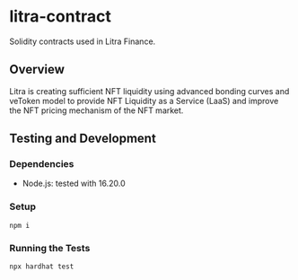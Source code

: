 # litra-contract
Solidity contracts used in Litra Finance.

## Overview
Litra is creating sufficient NFT liquidity using advanced bonding curves and veToken model to provide NFT Liquidity as a Service (LaaS) and improve the NFT pricing mechanism of the NFT market. 

## Testing and Development
### Dependencies
- Node.js: tested with 16.20.0

### Setup
```shell
npm i
```

### Running the Tests
```shell
npx hardhat test
```
